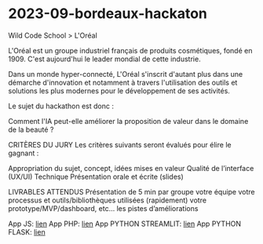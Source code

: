 # 2023-09-bordeaux-hackaton

Wild Code School > L'Oréal

L'Oréal est un groupe industriel français de produits cosmétiques, fondé en 1909. C'est aujourd'hui le leader mondial de cette industrie.

Dans un monde hyper-connecté, L'Oréal s'inscrit d'autant plus dans une démarche d'innovation et notamment à travers l'utilisation des outils et solutions les plus modernes pour le développement de ses activités.

Le sujet du hackathon est donc : 

Comment l'IA peut-elle améliorer la proposition de valeur dans le domaine de la beauté ?


CRITÈRES DU JURY
Les critères suivants seront évalués pour élire le gagnant :

Appropriation du sujet, concept,
idées mises en valeur
Qualité de l’interface (UX/UI)
Technique 
Présentation orale et écrite (slides)


LIVRABLES ATTENDUS
Présentation de 5 min par groupe
votre équipe
votre processus et outils/bibliothèques utilisées (rapidement)
votre prototype/MVP/dashboard, etc…
les pistes d’améliorations



App JS: [lien](https://{{repository.name}}.laloupe-1.wilders.dev)
App PHP: [lien](https://api.{{repository.name}}.laloupe-1.wilders.dev)
App PYTHON STREAMLIT: [lien](https://data-streamlit.api.{{repository.name}}.laloupe-1.wilders.dev)
App PYTHON FLASK: [lien](https://data-flask.api.{{repository.name}}.laloupe-1.wilders.dev)
